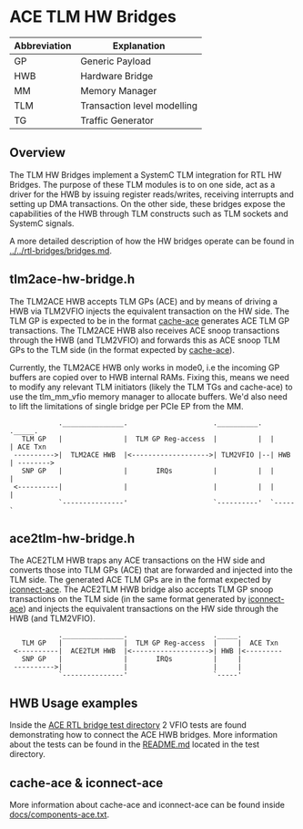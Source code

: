 # ACE TLM HW Bridges

| Abbreviation | Explanation                 |
|--------------|-----------------------------|
| GP           | Generic Payload             |
| HWB          | Hardware Bridge             |
| MM           | Memory Manager              |
| TLM          | Transaction level modelling |
| TG           | Traffic Generator           |

## Overview

The TLM HW Bridges implement a SystemC TLM integration for RTL HW Bridges.
The purpose of these TLM modules is to on one side, act as a driver for the
HWB by issuing register reads/writes, receiving interrupts and setting
up DMA transactions. On the other side, these bridges expose the capabilities
of the HWB through TLM constructs such as TLM sockets and SystemC signals.

A more detailed description of how the HW bridges operate can be found in
[../../rtl-bridges/bridges.md](../../rlt-bridges).

## tlm2ace-hw-bridge.h

The TLM2ACE HWB accepts TLM GPs (ACE) and by means of driving a HWB via TLM2VFIO
injects the equivalent transaction on the HW side. The TLM GP is expected to be
in the format [cache-ace](../../../tlm-modules/cache-ace.h) generates ACE TLM GP
transactions. The TLM2ACE HWB also receives ACE snoop transactions through the
HWB (and TLM2VFIO) and forwards this as ACE snoop TLM GPs to the TLM side (in
the format expected by [cache-ace](../../../tlm-modules/cache-ace.h)).

Currently, the TLM2ACE HWB only works in mode0, i.e the incoming GP buffers
are copied over to HWB internal RAMs. Fixing this, means we need to modify
any relevant TLM initiators (likely the TLM TGs and cache-ace) to use
the tlm_mm_vfio memory manager to allocate buffers. We'd also need to lift
the limitations of single bridge per PCIe EP from the MM.


```
            ._______________.                     .__________.  ._____.
   TLM GP   |               |  TLM GP Reg-access  |          |  |     | ACE Txn
 ---------->|  TLM2ACE HWB  |<------------------->| TLM2VFIO |--| HWB | -------->
   SNP GP   |               |       IRQs          |          |  |     |
 <----------|               |                     |          |  |     |
            `---------------'                     `----------'  `-----`
```

## ace2tlm-hw-bridge.h

The ACE2TLM HWB traps any ACE transactions on the HW side and converts those
into TLM GPs (ACE) that are forwarded and injected into the TLM side. The
generated ACE TLM GPs are in the format expected by
[iconnect-ace](../../../tlm-modules/iconnect-ace.h). The ACE2TLM HWB bridge also
accepts TLM GP snoop transactions on the TLM side (in the same format generated
by [iconnect-ace](../../../tlm-modules/iconnect-ace.h)) and injects the
equivalent transactions on the HW side through the HWB (and TLM2VFIO).

```
            ._______________.                     ._____.
   TLM GP   |               |  TLM GP Reg-access  |     |  ACE Txn
 <----------|  ACE2TLM HWB  |<------------------->| HWB |<---------
   SNP GP   |               |       IRQs          |     |
 ---------->|               |                     |     |
            `---------------'                     `-----'
```

## HWB Usage examples

Inside the [ACE RTL bridge test directory](../../../tests/rtl-bridges/ace) 2
VFIO tests are found demonstrating how to connect the ACE HWB bridges. More
information about the tests can be found in the
[README.md](../../../tests/rtl-bridges/ace/README.md) located in the test
directory.

## cache-ace & iconnect-ace

More information about cache-ace and iconnect-ace can be found inside
[docs/components-ace.txt](../../components-ace.txt).
